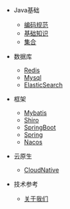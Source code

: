 - Java基础
  - [编码规范](java/CodeStandard.md)
  - [基础知识](java/Base.md)
  - [集合](java/Collection.md)

- 数据库
  - [Redis](database/Redis.md)
  - [Mysql](database/Mysql.md)
  - [ElasticSearch](database/ElasticSearch.md)
  
- 框架
  - [Mybatis](framework/Mybatis.md)
  - [Shiro](framework/Shiro.md)
  - [SpringBoot](framework/SpringBoot.md)
  - [Spring](framework/Spring.md)  
  - [Nacos](framework/Nacos.md)  
  
- 云原生  
  - [CloudNative](cloudnative/cloudnative.md)

- 技术参考
  - [关于我们](about-us.md)

